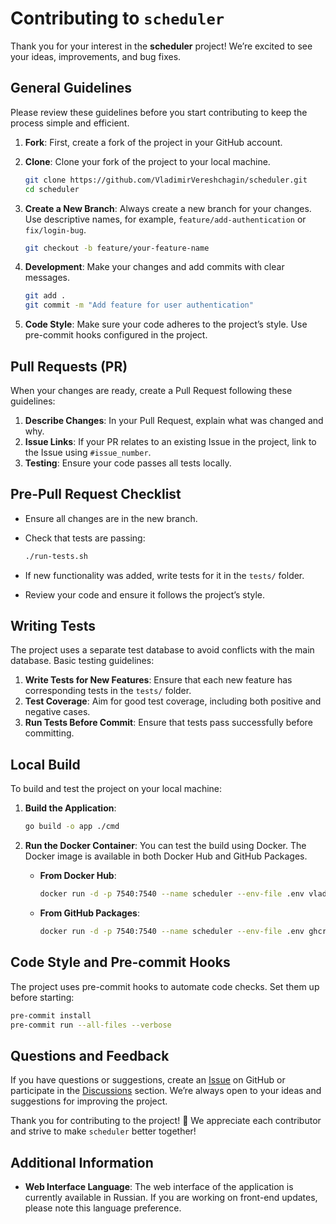 
# Contributing to `scheduler`

Thank you for your interest in the **scheduler** project! We’re excited to see your ideas, improvements, and bug fixes.

## General Guidelines

Please review these guidelines before you start contributing to keep the process simple and efficient.

1. **Fork**: First, create a fork of the project in your GitHub account.
2. **Clone**: Clone your fork of the project to your local machine.

    ```bash
    git clone https://github.com/VladimirVereshchagin/scheduler.git
    cd scheduler
    ```

3. **Create a New Branch**: Always create a new branch for your changes. Use descriptive names, for example, `feature/add-authentication` or `fix/login-bug`.

    ```bash
    git checkout -b feature/your-feature-name
    ```

4. **Development**: Make your changes and add commits with clear messages.

    ```bash
    git add .
    git commit -m "Add feature for user authentication"
    ```

5. **Code Style**: Make sure your code adheres to the project’s style. Use pre-commit hooks configured in the project.

## Pull Requests (PR)

When your changes are ready, create a Pull Request following these guidelines:

1. **Describe Changes**: In your Pull Request, explain what was changed and why.
2. **Issue Links**: If your PR relates to an existing Issue in the project, link to the Issue using `#issue_number`.
3. **Testing**: Ensure your code passes all tests locally.

## Pre-Pull Request Checklist

- Ensure all changes are in the new branch.
- Check that tests are passing:

    ```bash
    ./run-tests.sh
    ```

- If new functionality was added, write tests for it in the `tests/` folder.
- Review your code and ensure it follows the project’s style.

## Writing Tests

The project uses a separate test database to avoid conflicts with the main database. Basic testing guidelines:

1. **Write Tests for New Features**: Ensure that each new feature has corresponding tests in the `tests/` folder.
2. **Test Coverage**: Aim for good test coverage, including both positive and negative cases.
3. **Run Tests Before Commit**: Ensure that tests pass successfully before committing.

## Local Build

To build and test the project on your local machine:

1. **Build the Application**:

    ```bash
    go build -o app ./cmd
    ```

2. **Run the Docker Container**: You can test the build using Docker. The Docker image is available in both Docker Hub and GitHub Packages.

   - **From Docker Hub**:

     ```bash
     docker run -d -p 7540:7540 --name scheduler --env-file .env vladimirvereschagin/scheduler:latest
     ```

   - **From GitHub Packages**:

     ```bash
     docker run -d -p 7540:7540 --name scheduler --env-file .env ghcr.io/vladimirvereshchagin/scheduler:latest
     ```

## Code Style and Pre-commit Hooks

The project uses pre-commit hooks to automate code checks. Set them up before starting:

```bash
pre-commit install
pre-commit run --all-files --verbose
```

## Questions and Feedback

If you have questions or suggestions, create an [Issue](https://github.com/VladimirVereshchagin/scheduler/issues) on GitHub or participate in the [Discussions](https://github.com/VladimirVereshchagin/scheduler/discussions) section. We’re always open to your ideas and suggestions for improving the project.

Thank you for contributing to the project! 🙌 We appreciate each contributor and strive to make `scheduler` better together!

## Additional Information

- **Web Interface Language**: The web interface of the application is currently available in Russian. If you are working on front-end updates, please note this language preference.

